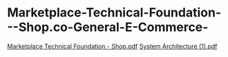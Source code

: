 # Marketplace-Technical-Foundation---Shop.co-General-E-Commerce-



[Marketplace Technical Foundation - Shop.pdf](https://github.com/user-attachments/files/18443576/Marketplace.Technical.Foundation.-.Shop.pdf)
[System Architecture (1).pdf](https://github.com/user-attachments/files/18449194/System.Architecture.1.pdf)
